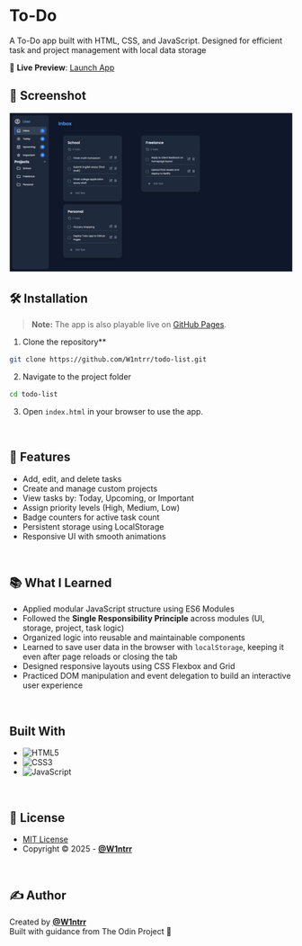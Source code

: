 # To-Do

A To-Do app built with HTML, CSS, and JavaScript. Designed for efficient task and project management with local data storage

🔗 **Live Preview**: [Launch App](https://w1ntrr.github.io/todo-list/)


## 📸 Screenshot
![App Screenshot](./src/images/Screenshot.png)


## 🛠️ Installation

> **Note:** The app is also playable live on [GitHub Pages](https://w1ntrr.github.io/todo-list/).

1. Clone the repository**  
  ```bash
  git clone https://github.com/W1ntrr/todo-list.git
  ```
2. Navigate to the project folder
  ```bash
  cd todo-list
  ```
3. Open `index.html` in your browser to use the app.

<br>

## 🚀 Features

- Add, edit, and delete tasks
- Create and manage custom projects
- View tasks by: Today, Upcoming, or Important
- Assign priority levels (High, Medium, Low)
- Badge counters for active task count
- Persistent storage using LocalStorage
- Responsive UI with smooth animations

<br>

## 📚 What I Learned

- Applied modular JavaScript structure using ES6 Modules  
- Followed the **Single Responsibility Principle** across modules (UI, storage, project, task logic)  
- Organized logic into reusable and maintainable components  
- Learned to save user data in the browser with `localStorage`, keeping it even after page reloads or closing the tab  
- Designed responsive layouts using CSS Flexbox and Grid  
- Practiced DOM manipulation and event delegation to build an interactive user experience  

<br>

## Built With
- ![HTML5](https://img.shields.io/badge/HTML5-e34c26?style=for-the-badge&logo=html5&logoColor=white)
- ![CSS3](https://img.shields.io/badge/CSS3-264de4?style=for-the-badge&logo=css3&logoColor=white)
- ![JavaScript](https://img.shields.io/badge/JavaScript-f7df1e?style=for-the-badge&logo=javascript&logoColor=black)

<br>

## 📜 License

- [MIT License](https://github.com/W1ntrr/todo-list/blob/bbad6f026796f996160617065af5dc5c7e127b40/LICENSE)
- Copyright © 2025 - **[@W1ntrr](https://github.com/W1ntrr)**

<br>

## ✍️ Author

Created by **[@W1ntrr](https://github.com/W1ntrr)**  
Built with guidance from The Odin Project 🙌
